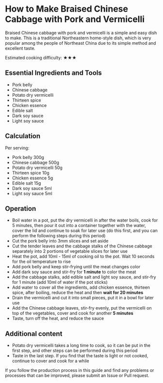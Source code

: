 # How to Make Braised Chinese Cabbage with Pork and Vermicelli

Braised Chinese cabbage with pork and vermicelli is a simple and easy dish to make. This is a traditional Northeastern home-style dish, which is very popular among the people of Northeast China due to its simple method and excellent taste.

Estimated cooking difficulty: ★★★

## Essential Ingredients and Tools

- Pork belly
- Chinese cabbage
- Potato dry vermicelli
- Thirteen spice
- Chicken essence
- Edible salt
- Dark soy sauce
- Light soy sauce

## Calculation

Per serving:

- Pork belly 300g
- Chinese cabbage 500g
- Potato dry vermicelli 50g
- Thirteen spice 10g
- Chicken essence 5g
- Edible salt 15g
- Dark soy sauce 5ml
- Light soy sauce 5ml

## Operation

- Boil water in a pot, put the dry vermicelli in after the water boils, cook for 5 minutes, then pour it out into a container together with the water, cover the lid and continue to soak for later use (do this first, and you can perform the following steps during this period)
- Cut the pork belly into 3mm slices and set aside
- Cut the tender leaves and the cabbage stalks of the Chinese cabbage separately into 2 portions of vegetable slices for later use
- Heat the pot, add 10ml - 15ml of cooking oil to the pot. Wait 10 seconds for the oil temperature to rise
- Add pork belly and keep stir-frying until the meat changes color
- Add dark soy sauce and stir-fry for **1 minute** to color the meat
- Add the cabbage stalks, add edible salt and light soy sauce, and stir-fry for 1 minute (add 10ml of water if the pot sticks)
- Add water to cover all the ingredients, add chicken essence, thirteen spice, after boiling, reduce the heat and then **wait for 20 minutes**
- Drain the vermicelli and cut it into small pieces, put it in a bowl for later use
- Add the Chinese cabbage leaves, stir-fry evenly, put the vermicelli on top of the vegetables, cover and cook for another **5 minutes**
- Taste, turn off the heat, and reduce the sauce

## Additional content

- Potato dry vermicelli takes a long time to cook, so it can be put in the first step, and other steps can be performed during this period
- Taste in the last step. If you find that the taste is light or not cooked, continue to cover and cook for a while

If you follow the production process in this guide and find any problems or processes that can be improved, please submit an Issue or Pull request.
